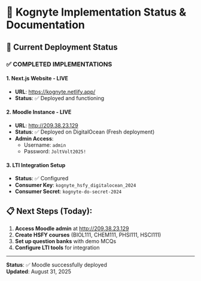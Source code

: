# 🎯 Kognyte Implementation Status & Documentation

## 🚀 Current Deployment Status

### ✅ COMPLETED IMPLEMENTATIONS

#### 1. **Next.js Website - LIVE**
- **URL**: https://kognyte.netlify.app/
- **Status**: ✅ Deployed and functioning

#### 2. **Moodle Instance - LIVE**
- **URL**: http://209.38.23.129
- **Status**: ✅ Deployed on DigitalOcean (Fresh deployment)
- **Admin Access**:
  - Username: `admin`
  - Password: `JoltVolt2025!`

#### 3. **LTI Integration Setup**
- **Status**: ✅ Configured
- **Consumer Key**: `kognyte_hsfy_digitalocean_2024`
- **Consumer Secret**: `kognyte-do-secret-2024`

## 📋 Next Steps (Today):
1. **Access Moodle admin** at http://209.38.23.129
2. **Create HSFY courses** (BIOL111, CHEM111, PHSI111, HSCI111)
3. **Set up question banks** with demo MCQs
4. **Configure LTI tools** for integration

---

**Status**: ✅ Moodle successfully deployed  
**Updated**: August 31, 2025
